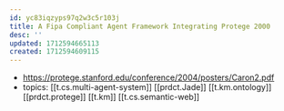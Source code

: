 ```yaml
---
id: yc83iqzyps97q2w3c5r103j
title: A Fipa Compliant Agent Framework Integrating Protege 2000
desc: ''
updated: 1712594665113
created: 1712594609115
---
```


- https://protege.stanford.edu/conference/2004/posters/Caron2.pdf
- topics: [[t.cs.multi-agent-system]] [[prdct.Jade]] [[t.km.ontology]] [[prdct.protege]] [[t.km]] [[t.cs.semantic-web]]